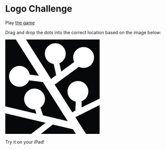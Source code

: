 Logo Challenge  
========  

Play [the game](http://www.dev.seanhelvey.com/LogoChallenge/ "Logo Challenge")  

Drag and drop the dots into the correct location based on the image below:  

![](images/ia-logo/ia-logo-back-copy.png?raw=true)  

Try it on your iPad!  